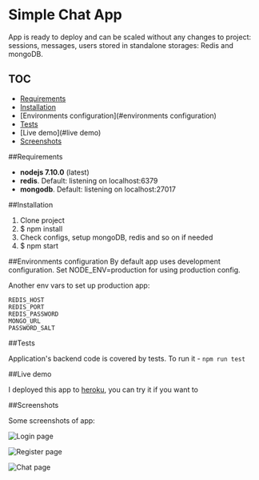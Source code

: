 Simple Chat App
============

App is ready to deploy and can be scaled without any changes to project: sessions, messages, users stored in standalone storages: Redis and mongoDB.

TOC
------------

* [Requirements](#requirements)
* [Installation](#installation)
* [Environments configuration](#environments configuration)
* [Tests](#tests)
* [Live demo](#live demo)
* [Screenshots](#screenshots)

##Requirements

* **nodejs 7.10.0** (latest)
* **redis**. Default: listening on localhost:6379
* **mongodb**. Default: listening on localhost:27017
    

##Installation

1. Clone project
2. $ npm install
3. Check configs, setup mongoDB, redis and so on if needed 
4. $ npm start

##Environments configuration
By default app uses development configuration. Set NODE_ENV=production for using production config.

Another env vars to set up production app:
 
    REDIS_HOST
    REDIS_PORT
    REDIS_PASSWORD
    MONGO_URL
    PASSWORD_SALT
    
##Tests

Application's backend code is covered by tests. To run it - `npm run test`

##Live demo

I deployed this app to [heroku](http://gour-chat.herokuapp.com), you can try it if  you want to

##Screenshots

Some screenshots of app:

![Login page](https://raw.githubusercontent.com/Gourmentt/simple-chat/master/docs/login.png)

![Register page](https://raw.githubusercontent.com/Gourmentt/simple-chat/master/docs/register.png)

![Chat page](https://raw.githubusercontent.com/Gourmentt/simple-chat/master/docs/chat.png)